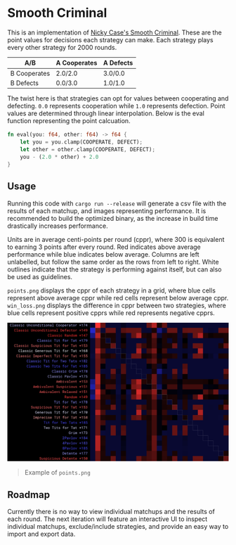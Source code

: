# Smooth Criminal
This is an implementation of [Nicky Case's Smooth Criminal](https://blog.ncase.me/backlog/#project_7). 
These are the point values for decisions each strategy can make. Each strategy plays every other strategy for 2000 rounds.

| A/B          |   A Cooperates   |    A Defects   |
|--------------|------------------|----------------|
| B Cooperates |    2.0/2.0       |    3.0/0.0     |
| B Defects    |    0.0/3.0       |    1.0/1.0     |

The twist here is that strategies can opt for values between cooperating and defecting. 
`0.0` represents cooperation while `1.0` represents defection.
Point values are determined through linear interpolation.
Below is the eval function representing the point calcuation.

```rust
fn eval(you: f64, other: f64) -> f64 {
    let you = you.clamp(COOPERATE, DEFECT);
    let other = other.clamp(COOPERATE, DEFECT);
    you - (2.0 * other) + 2.0
}
```

## Usage
Running this code with `cargo run --release` will generate a csv file with the results of each matchup, and images representing performance. 
It is recommended to build the optimized binary, as the increase in build time drastically increases performance.

Units are in average centi-points per round (cppr), where 300 is equivalent to earning 3 points after every round. 
Red indicates above average performance while blue indicates below average.
Columns are left unlabelled, but follow the same order as the rows from left to right.
White outlines indicate that the strategy is performing against itself, but can also be used as guidelines.

`points.png` displays the cppr of each strategy in a grid, where blue cells represent above average cppr while red cells represent below average cppr.
`win_loss.png` displays the difference in cppr between two strategies, where blue cells represent positive cpprs while red represents negative cpprs.

![Example of `points.png`, with labels to the left and a colored grid to the right](./assets/points.png)
> Example of `points.png`

## Roadmap
Currently there is no way to view individual matchups and the results of each round. 
The next iteration will feature an interactive UI to inspect individual matchups, exclude/include strategies, and provide an easy way to import and export data.